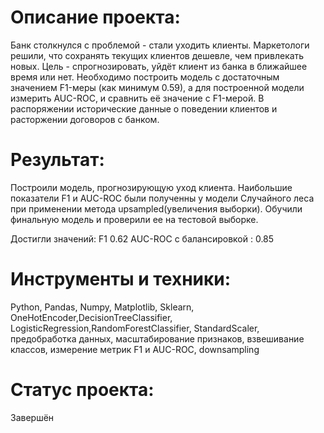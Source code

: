 # Описание проекта: 
Банк столкнулся с проблемой - стали уходить клиенты. Маркетологи решили, что сохранять текущих клиентов дешевле, чем привлекать новых. Цель - спрогнозировать, уйдёт клиент из банка в ближайшее время или нет. Необходимо построить модель с достаточным значением F1-меры (как минимум 0.59), а для построенной модели измерить AUC-ROC, и сравнить её значение с F1-мерой. В распоряжении исторические данные о поведении клиентов и расторжении договоров с банком.

# Результат: 
Построили модель, прогнозирующую уход клиента. Наибольшие показатели F1 и AUC-ROC были полученны у модели Случайного леса при применении метода upsampled(увеличения выборки). Обучили финальную модель и проверили ее на тестовой выборке. 

Достигли значений:
F1 0.62
AUC-ROC с балансировкой : 0.85

# Инструменты и техники: 
Python, Pandas, Numpy, Matplotlib, Sklearn, OneHotEncoder,DecisionTreeClassifier, LogisticRegression,RandomForestClassifier,  StandardScaler, предобработка данных, масштабирование признаков, взвешивание классов, измерение метрик F1 и AUC-ROC, downsampling

# Статус проекта: 
Завершён
